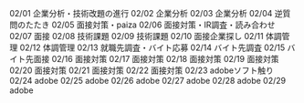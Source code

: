 02/01
企業分析・技術改題の進行
02/02
企業分析
02/03
企業分析
02/04
逆質問のたたき
02/05
面接対策・paiza
02/06
面接対策・IR調査・読み合わせ
02/07
面接
02/08
技術課題
02/09
技術課題
02/10
面接企業探し
02/11
体調管理
02/12
体調管理
02/13
就職先調査・バイト応募
02/14
バイト先調査
02/15
バイト先面接
02/16
面接対策
02/17
面接対策
02/18
面接対策
02/19
面接対策
02/20
面接対策
02/21
面接対策
02/22
面接対策
02/23
adobeソフト触り
02/24
adobe
02/25
adobe
02/26
adobe
02/27
adobe
02/28
adobe
02/29
adobe
